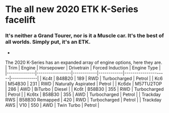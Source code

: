 # The all new 2020 ETK K-Series facelift
### It's neither a Grand Tourer, nor is it a Muscle car. It's the best of all worlds. Simply put, it's an ETK.
-
The 2020 K-Series has an expanded array of engine options, here they are.
| Trim         | Engine          | Horsepower | Drivetrain | Forced Induction    | Engine Type |
|--------------|-----------------|------------|------------|---------------------|-------------|
| Kc4t         | B48B20          | 189        | RWD        | Turbocharged        | Petrol      |
| Kc6          | M54B30          | 231        | RWD        | Naturally Aspirated | Petrol      |
| Kc6dx        | M57TU2TOP       | 286        | AWD        | BiTurbo             | Diesel      |
| Kc6t         | B58B30          | 355        | RWD        | Turbocharged        | Petrol      |
| Kc6tx        | B58B30          | 355        | AWD        | Turbocharged        | Petrol      |
| Trackday RWS | B58B30 Remapped | 420        | RWD        | Turbocharged        | Petrol      |
| Trackday AWS | V10             | 550        | AWD        | Twin Turbo          | Petrol      |




